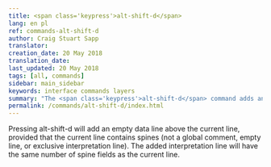 ```yaml
---
title: <span class='keypress'>alt-shift-d</span>
lang: en pl
ref: commands-alt-shift-d
author: Craig Stuart Sapp
translator: 
creation_date: 20 May 2018
translation_date: 
last_updated: 20 May 2018
tags: [all, commands]
sidebar: main_sidebar
keywords: interface commands layers
summary: "The <span class='keypress'>alt-shift-d</span> command adds an empty interpretation line above the current line in the text editor."
permalink: /commands/alt-shift-d/index.html
---
```


Pressing <span class="keypress">alt-shift-d</span> will add an empty
data line above the current line, provided that the current
line contains spines (not a global comment, empty line, or exclusive
interpretation line).  The added interpretation line will have the same
number of spine fields as the current line.


